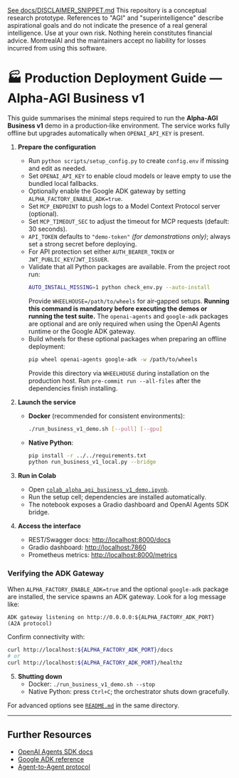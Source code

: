[See docs/DISCLAIMER_SNIPPET.md](../DISCLAIMER_SNIPPET.md)
This repository is a conceptual research prototype. References to "AGI" and "superintelligence" describe aspirational goals and do not indicate the presence of a real general intelligence. Use at your own risk. Nothing herein constitutes financial advice. MontrealAI and the maintainers accept no liability for losses incurred from using this software.


# 🏭 Production Deployment Guide — Alpha‑AGI Business v1

This guide summarises the minimal steps required to run the **Alpha‑AGI Business v1** demo in a production‑like
  environment. The service works fully offline but upgrades automatically when `OPENAI_API_KEY` is present.

1. **Prepare the configuration**
   - Run `python scripts/setup_config.py` to create `config.env` if missing and edit as needed.
   - Set `OPENAI_API_KEY` to enable cloud models or leave empty to use the bundled local fallbacks.
   - Optionally enable the Google ADK gateway by setting `ALPHA_FACTORY_ENABLE_ADK=true`.
   - Set `MCP_ENDPOINT` to push logs to a Model Context Protocol server (optional).
   - Set `MCP_TIMEOUT_SEC` to adjust the timeout for MCP requests (default: 30 seconds).
   - `API_TOKEN` defaults to `"demo-token"` *(for demonstrations only)*; always set a strong secret before deploying.
   - For API protection set either `AUTH_BEARER_TOKEN` or `JWT_PUBLIC_KEY`/`JWT_ISSUER`.
   - Validate that all Python packages are available. From the project root run:
     ```bash
     AUTO_INSTALL_MISSING=1 python check_env.py --auto-install
     ```
     Provide `WHEELHOUSE=/path/to/wheels` for air‑gapped setups. **Running this
      command is mandatory before executing the demos or running the test suite.**
      The `openai-agents` and `google-adk` packages are optional and are only
      required when using the OpenAI Agents runtime or the Google ADK gateway.
   - Build wheels for these optional packages when preparing an offline
      deployment:
      ```bash
      pip wheel openai-agents google-adk -w /path/to/wheels
      ```
      Provide this directory via `WHEELHOUSE` during installation on the
      production host.
Run `pre-commit run --all-files` after the dependencies finish installing.

2. **Launch the service**
   - **Docker** (recommended for consistent environments):
     ```bash
     ./run_business_v1_demo.sh [--pull] [--gpu]
     ```
   - **Native Python**:
     ```bash
     pip install -r ../../requirements.txt
     python run_business_v1_local.py --bridge
     ```

3. **Run in Colab**
   - Open [`colab_alpha_agi_business_v1_demo.ipynb`](https://github.com/MontrealAI/AGI-Alpha-Agent-v0/blob/main/alpha_factory_v1/demos/alpha_agi_business_v1/colab_alpha_agi_business_v1_demo.ipynb).
   - Run the setup cell; dependencies are installed automatically.
   - The notebook exposes a Gradio dashboard and OpenAI Agents SDK bridge.

4. **Access the interface**
   - REST/Swagger docs: [http://localhost:8000/docs](http://localhost:8000/docs)
   - Gradio dashboard: [http://localhost:7860](http://localhost:7860)
   - Prometheus metrics: [http://localhost:8000/metrics](http://localhost:8000/metrics)

### Verifying the ADK Gateway
When `ALPHA_FACTORY_ENABLE_ADK=true` and the optional `google-adk` package are
installed, the service spawns an ADK gateway.  Look for a log message like:

```
ADK gateway listening on http://0.0.0.0:${ALPHA_FACTORY_ADK_PORT}  (A2A protocol)
```

Confirm connectivity with:

```bash
curl http://localhost:${ALPHA_FACTORY_ADK_PORT}/docs
# or
curl http://localhost:${ALPHA_FACTORY_ADK_PORT}/healthz
```

5. **Shutting down**
   - Docker: `./run_business_v1_demo.sh --stop`
   - Native Python: press `Ctrl+C`; the orchestrator shuts down gracefully.

For advanced options see [`README.md`](https://github.com/MontrealAI/AGI-Alpha-Agent-v0/blob/main/alpha_factory_v1/demos/alpha_agi_business_v1/README.md) in the same directory.

---

## Further Resources

- [OpenAI Agents SDK docs](https://openai.github.io/openai-agents-python/)
- [Google ADK reference](https://google.github.io/adk-docs/)
- [Agent-to-Agent protocol](https://github.com/google/A2A)
